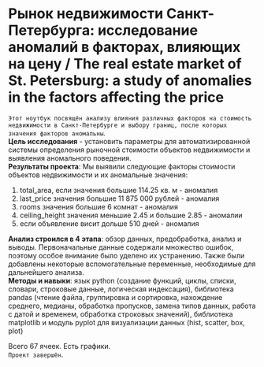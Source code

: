 # Рынок недвижимости Санкт-Петербурга: исследование аномалий в факторах, влияющих на цену / The real estate market of St. Petersburg: a study of anomalies in the factors affecting the price

`Этот ноутбук посвящён анализу влияния различных факторов на стоимость недвижимости в Санкт-Петербурге и выбору границ, после которых значения факторов аномальны`.   
**Цель исследования** - установить параметры для автоматизированной системы определения рыночной стоимости объектов недвижимости и выявления аномального поведения.    
**Результаты проекта**:
Мы выявили следующие факторы стоимости объектов недвижимости и их аномальные значения:  
1) total_area, если значения большие 114.25 кв. м - аномалия  
2) last_price значения большие 11 875 000 рублей - аномалия  
3) rooms значения большие 6 комнат - аномалия  
4) ceiling_height значения меньшие 2.45 и большие 2.85 - аномалии  
5) если объявление висит дольше 510 дней - аномалия  

**Анализ строился в 4 этапа**: обзор данных, предобработка, анализ и выводы. Первоначальные данные содержали множество ошибок, поэтому особое внимание было уделено их устранению. Также были добавлены некоторые вспомогательные переменные, необходимые для дальнейшего анализа.   
**Методы и навыки**: язык python (создание функций, циклы, списки, словари, строковые данные, логическая индексация), библиотека pandas (чтение файла, группировка и сортировка, нахождение среднего, медианы, обработка пропусков, замена типов данных, работа с датой и временем, обработка строковых значений), библиотека matplotlib и модуль pyplot для визуализации данных (hist, scatter, box, plot)   
  
Всего 67 ячеек. Есть графики.  
`Проект завершён`.  

